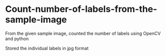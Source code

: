 # Count-number-of-labels-from-the-sample-image

From the given sample image, counted the number of labels using OpenCV and python

Stored the individual labels in jpg format
